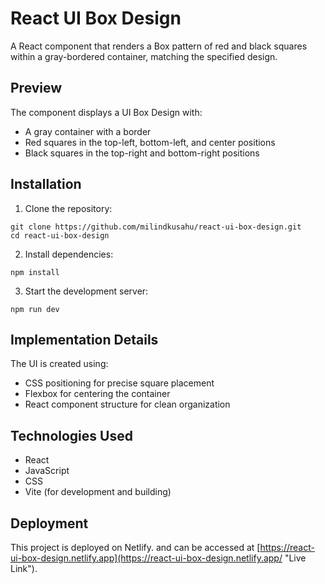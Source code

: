 # React UI Box Design

A React component that renders a Box pattern of red and black squares within a gray-bordered container, matching the specified design.

## Preview

The component displays a UI Box Design with:

* A gray container with a border
* Red squares in the top-left, bottom-left, and center positions
* Black squares in the top-right and bottom-right positions

## Installation

1. Clone the repository:

```
git clone https://github.com/milindkusahu/react-ui-box-design.git
cd react-ui-box-design
```

2. Install dependencies:

```
npm install
```

3. Start the development server:

```
npm run dev
```

## Implementation Details

The UI is created using:

* CSS positioning for precise square placement
* Flexbox for centering the container
* React component structure for clean organization

## Technologies Used

* React
* JavaScript
* CSS
* Vite (for development and building)

## Deployment

This project is deployed on Netlify. and can be accessed at [https://react-ui-box-design.netlify.app](https://react-ui-box-design.netlify.app/ "Live Link").
